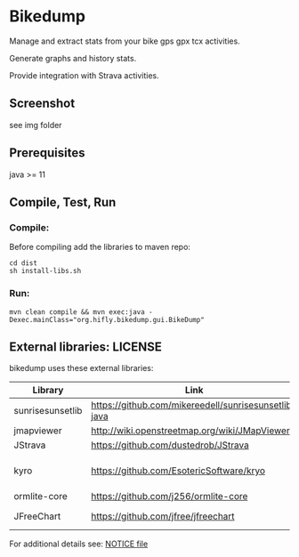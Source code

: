 # Bikedump

Manage and extract stats from your bike gps gpx tcx activities.

Generate graphs and history stats.

Provide integration with Strava activities.

## Screenshot

see img folder

## Prerequisites

java >= 11

## Compile, Test, Run

### Compile: ###

Before compiling add the libraries to maven repo:

```
cd dist
sh install-libs.sh
```

### Run: ###

```
mvn clean compile && mvn exec:java -Dexec.mainClass="org.hifly.bikedump.gui.BikeDump"
```

## External libraries: LICENSE

bikedump uses these external libraries:

| Library          | Link                                                 | License                                                             |      
|------------------|------------------------------------------------------|---------------------------------------------------------------------|
| sunrisesunsetlib | https://github.com/mikereedell/sunrisesunsetlib-java | [Apache 2.0](https://www.apache.org/licenses/LICENSE-2.0)           |
| jmapviewer       | http://wiki.openstreetmap.org/wiki/JMapViewer        | [GPL](https://www.gnu.org/licenses/gpl-3.0.html)                    |         
| JStrava          | https://github.com/dustedrob/JStrava                 | [MIT](https://opensource.org/licenses/MIT)                          |         
| kyro             | https://github.com/EsotericSoftware/kryo             | [BSD-3-Clause](https://opensource.org/licenses/BSD-3-Clause)        | 
| ormlite-core     | https://github.com/j256/ormlite-core                 | [ISC](https://opensource.org/licenses/ISC)                          |          
| JFreeChart       | https://github.com/jfree/jfreechart                  | [LGPL-2.1](https://www.gnu.org/licenses/old-licenses/lgpl-2.1.html) |     

For additional details see:
[NOTICE file](LICENSE/NOTICE.md)

